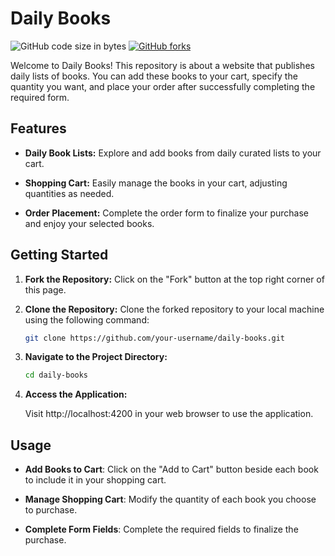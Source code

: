 # Daily Books

![GitHub code size in bytes](https://img.shields.io/github/languages/code-size/demarcoeduard/daily-books)
[![GitHub forks](https://img.shields.io/github/forks/demarcoeduard/daily-books.svg)](https://github.com/demarcoeduard/daily-books/network)


Welcome to Daily Books! This repository is about a website that publishes daily lists of books. You can add these books to your cart, specify the quantity you want, and place your order after successfully completing the required form.

## Features

- **Daily Book Lists:** Explore and add books from daily curated lists to your cart.
  
- **Shopping Cart:** Easily manage the books in your cart, adjusting quantities as needed.

- **Order Placement:** Complete the order form to finalize your purchase and enjoy your selected books.

## Getting Started

1. **Fork the Repository:** Click on the "Fork" button at the top right corner of this page.

2. **Clone the Repository:** Clone the forked repository to your local machine using the following command:
   ```bash
   git clone https://github.com/your-username/daily-books.git
3. **Navigate to the Project Directory:**
   ```bash
   cd daily-books
4. **Access the Application:**
   
   Visit http://localhost:4200 in your web browser to use the application.

## Usage

- **Add Books to Cart**: Click on the "Add to Cart" button beside each book to include it in your shopping cart.
  
- **Manage Shopping Cart**: Modify the quantity of each book you choose to purchase.
  
- **Complete Form Fields**: Complete the required fields to finalize the purchase.
